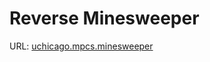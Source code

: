 # Reverse Minesweeper
URL: [uchicago.mpcs.minesweeper](https://uchicago.kattis.com/problems/uchicago.mpcs.minesweeper)